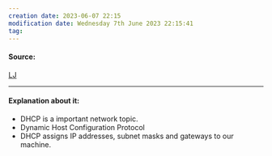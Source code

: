 ```yaml
---
creation date: 2023-06-07 22:15
modification date: Wednesday 7th June 2023 22:15:41
tag: 
---
```


#### Source:
[LJ](https://linuxjourney.com/lesson/dhcp-overview)

--------------------------------------

#### Explanation about it:

* DHCP is a important network topic.
* Dynamic Host Configuration Protocol
* DHCP assigns IP addresses, subnet masks and gateways to our machine.
